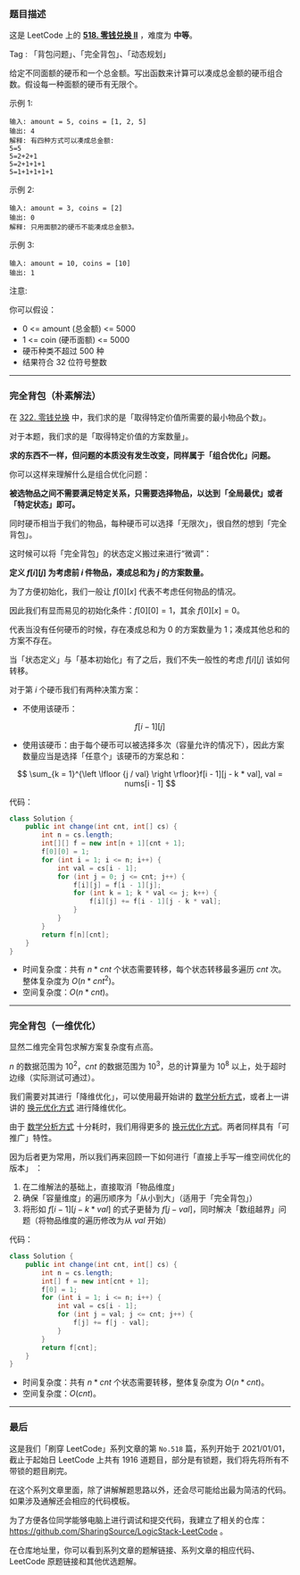 ### 题目描述

这是 LeetCode 上的 **[518. 零钱兑换 II](https://leetcode-cn.com/problems/coin-change-2/solution/gong-shui-san-xie-xiang-jie-wan-quan-bei-6hxv/)** ，难度为 **中等**。

Tag : 「背包问题」、「完全背包」、「动态规划」



给定不同面额的硬币和一个总金额。写出函数来计算可以凑成总金额的硬币组合数。假设每一种面额的硬币有无限个。 

示例 1:
```
输入: amount = 5, coins = [1, 2, 5]
输出: 4
解释: 有四种方式可以凑成总金额:
5=5
5=2+2+1
5=2+1+1+1
5=1+1+1+1+1
```
示例 2:
```
输入: amount = 3, coins = [2]
输出: 0
解释: 只用面额2的硬币不能凑成总金额3。
```
示例 3:
```
输入: amount = 10, coins = [10] 
输出: 1
```

注意:

你可以假设：
* 0 <= amount (总金额) <= 5000
* 1 <= coin (硬币面额) <= 5000
* 硬币种类不超过 500 种
* 结果符合 32 位符号整数

---

### 完全背包（朴素解法）

在 [322. 零钱兑换](https://leetcode-cn.com/problems/coin-change/solution/dong-tai-gui-hua-bei-bao-wen-ti-zhan-zai-3265/) 中，我们求的是「取得特定价值所需要的最小物品个数」。

对于本题，我们求的是「取得特定价值的方案数量」。

**求的东西不一样，但问题的本质没有发生改变，同样属于「组合优化」问题。**

你可以这样来理解什么是组合优化问题：

**被选物品之间不需要满足特定关系，只需要选择物品，以达到「全局最优」或者「特定状态」即可。**

同时硬币相当于我们的物品，每种硬币可以选择「无限次」，很自然的想到「完全背包」。

这时候可以将「完全背包」的状态定义搬过来进行“微调”：

**定义 $f[i][j]$ 为考虑前 $i$ 件物品，凑成总和为 $j$ 的方案数量。**

为了方便初始化，我们一般让 $f[0][x]$ 代表不考虑任何物品的情况。

因此我们有显而易见的初始化条件：$f[0][0] = 1$，其余 $f[0][x] = 0$。

代表当没有任何硬币的时候，存在凑成总和为 0 的方案数量为 1；凑成其他总和的方案不存在。

当「状态定义」与「基本初始化」有了之后，我们不失一般性的考虑 $f[i][j]$ 该如何转移。

对于第 $i$ 个硬币我们有两种决策方案：

* 不使用该硬币：

$$
f[i - 1][j]
$$

* 使用该硬币：由于每个硬币可以被选择多次（容量允许的情况下），因此方案数量应当是选择「任意个」该硬币的方案总和：

$$
\sum_{k = 1}^{\left \lfloor {j / val} \right \rfloor}f[i - 1][j - k * val], val = nums[i - 1]
$$

代码：
```Java []
class Solution {
    public int change(int cnt, int[] cs) {
        int n = cs.length;
        int[][] f = new int[n + 1][cnt + 1];
        f[0][0] = 1;
        for (int i = 1; i <= n; i++) {
            int val = cs[i - 1];
            for (int j = 0; j <= cnt; j++) {
                f[i][j] = f[i - 1][j];
                for (int k = 1; k * val <= j; k++) {
                    f[i][j] += f[i - 1][j - k * val];  
                }
            }
        }
        return f[n][cnt];
    }
}
```
* 时间复杂度：共有 $n * cnt$ 个状态需要转移，每个状态转移最多遍历 $cnt$ 次。整体复杂度为 $O(n * cnt^2)$。
* 空间复杂度：$O(n * cnt)$。

---

### 完全背包（一维优化）

显然二维完全背包求解方案复杂度有点高。

$n$ 的数据范围为 $10^2$，$cnt$ 的数据范围为 $10^3$，总的计算量为 $10^8$ 以上，处于超时边缘（实际测试可通过）。

我们需要对其进行「降维优化」，可以使用最开始讲的 [数学分析方式](https://leetcode-cn.com/problems/perfect-squares/solution/dong-tai-gui-hua-bei-bao-wen-ti-qiang-hu-hcmi/)，或者上一讲讲的 [换元优化方式](https://leetcode-cn.com/problems/coin-change/solution/dong-tai-gui-hua-bei-bao-wen-ti-zhan-zai-3265/) 进行降维优化。

由于 [数学分析方式](https://leetcode-cn.com/problems/perfect-squares/solution/dong-tai-gui-hua-bei-bao-wen-ti-qiang-hu-hcmi/) 十分耗时，我们用得更多的 [换元优化方式](https://leetcode-cn.com/problems/coin-change/solution/dong-tai-gui-hua-bei-bao-wen-ti-zhan-zai-3265/)。两者同样具有「可推广」特性。

因为后者更为常用，所以我们再来回顾一下如何进行「直接上手写一维空间优化的版本」 ：

1. 在二维解法的基础上，直接取消「物品维度」
2. 确保「容量维度」的遍历顺序为「从小到大」（适用于「完全背包」）
3. 将形如 $f[i - 1][j - k * val]$ 的式子更替为 $f[j - val]$，同时解决「数组越界」问题（将物品维度的遍历修改为从 $val$ 开始）

代码：
```java []
class Solution {
    public int change(int cnt, int[] cs) {
        int n = cs.length;
        int[] f = new int[cnt + 1];
        f[0] = 1;
        for (int i = 1; i <= n; i++) {
            int val = cs[i - 1];
            for (int j = val; j <= cnt; j++) {
                f[j] += f[j - val];
            }
        }
        return f[cnt];
    }
}
```
* 时间复杂度：共有 $n * cnt$ 个状态需要转移，整体复杂度为 $O(n * cnt)$。
* 空间复杂度：$O(cnt)$。

---

### 最后

这是我们「刷穿 LeetCode」系列文章的第 `No.518` 篇，系列开始于 2021/01/01，截止于起始日 LeetCode 上共有 1916 道题目，部分是有锁题，我们将先将所有不带锁的题目刷完。

在这个系列文章里面，除了讲解解题思路以外，还会尽可能给出最为简洁的代码。如果涉及通解还会相应的代码模板。

为了方便各位同学能够电脑上进行调试和提交代码，我建立了相关的仓库：https://github.com/SharingSource/LogicStack-LeetCode 。

在仓库地址里，你可以看到系列文章的题解链接、系列文章的相应代码、LeetCode 原题链接和其他优选题解。

